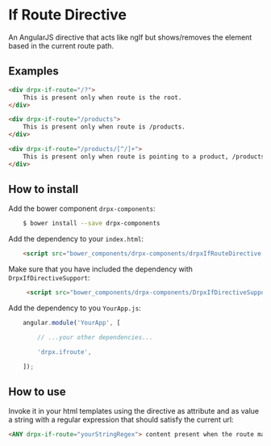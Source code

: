 If Route Directive
===================

An AngularJS directive that acts like ngIf but shows/removes the element based in the current route path.


Examples
--------

```html
<div drpx-if-route="/?">
    This is present only when route is the root.
</div>

<div drpx-if-route="/products">
    This is present only when route is /products.
</div>

<div drpx-if-route="/products/[^/]+">
    This is present only when route is pointing to a product, /products/:id.
</div>
```





How to install
--------------

Add the bower component `drpx-components`:

```bash
    $ bower install --save drpx-components
```

Add the dependency to your `index.html`:

```html
    <script src="bower_components/drpx-components/drpxIfRouteDirective.js"></script>
```

Make sure that you have included the dependency with `DrpxIfDirectiveSupport`:

```html
     <script src="bower_components/drpx-components/DrpxIfDirectiveSupport.js"></script>
```

Add the dependency to you `YourApp.js`:

```javascript
    angular.module('YourApp', [

        // ...your other dependencies...

        'drpx.ifroute',

    ]);
```




How to use
----------

Invoke it in your html templates using the directive as attribute and as value a string with a regular expression that should satisfy the current url:

```html
<ANY drpx-if-route="yourStringRegex"> content present when the route matches</ANY>
```




